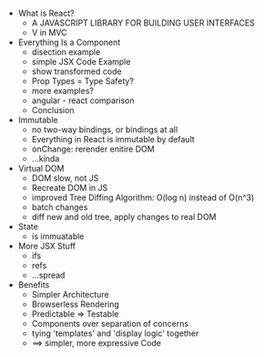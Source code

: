 - What is React?
    - A JAVASCRIPT LIBRARY FOR BUILDING USER INTERFACES
    - V in MVC
- Everything Is a Component
    - disection example
    - simple JSX Code Example
    - show transformed code
    - Prop Types = Type Safety?
    - more examples?
    - angular - react comparison
    - Conclusion
- Immutable
    - no two-way bindings, or bindings at all
    - Everything in React is immutable by default
    - onChange: rerender enitire DOM
    - ...kinda
- Virtual DOM
    - DOM slow, not JS
    - Recreate DOM in JS
    - improved Tree Diffing Algorithm: O(log n) instead of O(n^3)
    - batch changes
    - diff new and old tree, apply changes to real DOM
- State
    - is immuatable
- More JSX Stuff
    - ifs
    - refs
    - ...spread
- Benefits
    - Simpler Architecture
    - Browserless Rendering
    - Predictable => Testable
    - Components over separation of concerns
    - tying 'templates' and 'display logic' together
    - ⟹  simpler, more expressive Code
